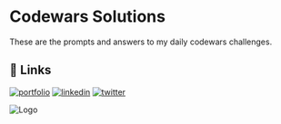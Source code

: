 
# Codewars Solutions

These are the prompts and answers to my daily codewars challenges.


## 🔗 Links
[![portfolio](https://img.shields.io/badge/my_portfolio-000?style=for-the-badge&logo=ko-fi&logoColor=white)](https://jazzy-pithivier-3ce9d2.netlify.app/)
[![linkedin](https://img.shields.io/badge/linkedin-0A66C2?style=for-the-badge&logo=linkedin&logoColor=white)](https://www.linkedin.com/in/shawnamays/])
[![twitter](https://img.shields.io/badge/twitter-1DA1F2?style=for-the-badge&logo=twitter&logoColor=white)](https://twitter.com/SMays888)


![Logo](https://i.ibb.co/qBwN0Xw/softwareengineerlogo.png)

